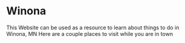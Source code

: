 # Winona
This Website can be used as a resource to learn about things to do in Winona, MN
Here are a couple places to visit while you are in town

